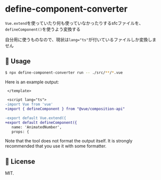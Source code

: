 # define-component-converter

`Vue.extend`を使っていたり何も使っていなかったりするsfcファイルを、`defineComponent()`を使うよう変換する

自分用に使うものなので、現状は`lang="ts"`が付いているファイルしか変換しません

## 🚀 Usage

```bash
$ npx define-component-converter run -- ./src/**/*.vue
```

Here is an example output:

```diff
 </template>
 
 <script lang="ts">
-import Vue from 'vue'
+import { defineComponent } from "@vue/composition-api"
 
-export default Vue.extend({
+export default defineComponent({
   name: 'AnimatedNumber',
   props: {
```

Note that the tool does not format the output itself. It is strongly recommended that you use it with some formatter.

## 📄 License

MIT.
